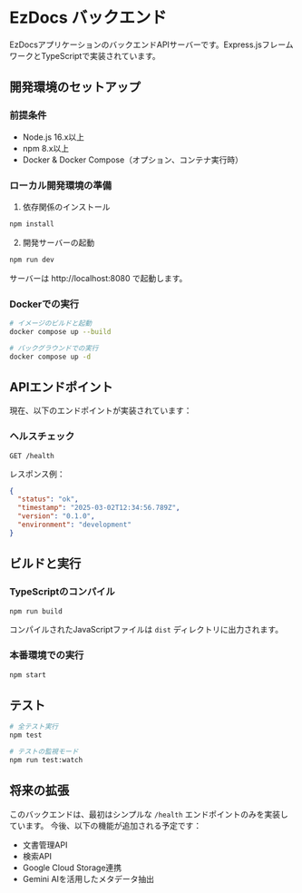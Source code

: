 # EzDocs バックエンド

EzDocsアプリケーションのバックエンドAPIサーバーです。Express.jsフレームワークとTypeScriptで実装されています。

## 開発環境のセットアップ

### 前提条件

- Node.js 16.x以上
- npm 8.x以上
- Docker & Docker Compose（オプション、コンテナ実行時）

### ローカル開発環境の準備

1. 依存関係のインストール

```bash
npm install
```

2. 開発サーバーの起動

```bash
npm run dev
```

サーバーは http://localhost:8080 で起動します。

### Dockerでの実行

```bash
# イメージのビルドと起動
docker compose up --build

# バックグラウンドでの実行
docker compose up -d
```

## APIエンドポイント

現在、以下のエンドポイントが実装されています：

### ヘルスチェック

```
GET /health
```

レスポンス例：

```json
{
  "status": "ok",
  "timestamp": "2025-03-02T12:34:56.789Z",
  "version": "0.1.0",
  "environment": "development"
}
```

## ビルドと実行

### TypeScriptのコンパイル

```bash
npm run build
```

コンパイルされたJavaScriptファイルは `dist` ディレクトリに出力されます。

### 本番環境での実行

```bash
npm start
```

## テスト

```bash
# 全テスト実行
npm test

# テストの監視モード
npm run test:watch
```

## 将来の拡張

このバックエンドは、最初はシンプルな `/health` エンドポイントのみを実装しています。
今後、以下の機能が追加される予定です：

- 文書管理API
- 検索API
- Google Cloud Storage連携
- Gemini AIを活用したメタデータ抽出
